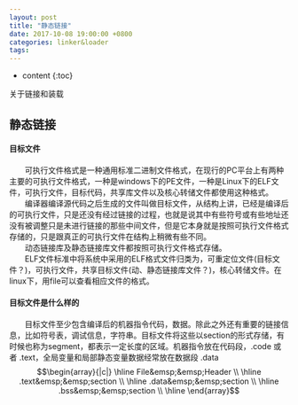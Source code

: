 ```yaml
---
layout: post
title: "静态链接"
date: 2017-10-08 19:00:00 +0800 
categories: linker&loader
tags: 
---
```

* content
{:toc}

关于链接和装载

<!-- more -->

## 静态链接

#### 目标文件

&emsp;&emsp;可执行文件格式是一种通用标准二进制文件格式，在现行的PC平台上有两种主要的可执行文件格式，一种是windows下的PE文件，一种是Linux下的ELF文件，可执行文件，目标代码，共享库文件以及核心转储文件都使用这种格式。
&emsp;&emsp;编译器编译源代码之后生成的文件叫做目标文件，从结构上讲，已经是编译后的可执行文件，只是还没有经过链接的过程，也就是说其中有些符号或有些地址还没有被调整只是未进行链接的那些中间文件，但是它本身就是按照可执行文件格式存储的，只是跟真正的可执行文件在结构上稍微有些不同。  
&emsp;&emsp;动态链接库及静态链接库文件都按照可执行文件格式存储。  
&emsp;&emsp;ELF文件标准中将系统中采用的ELF格式文件归类为，可重定位文件(目标文件？)，可执行文件，共享目标文件(动、静态链接库文件？)，核心转储文件。在linux下，用file可以查看相应文件的格式。

#### 目标文件是什么样的

&emsp;&emsp;目标文件至少包含编译后的机器指令代码，数据。除此之外还有重要的链接信息，比如符号表，调试信息，字符串。目标文件将这些以section的形式存储，有时候也称为segment，都表示一定长度的区域。机器指令放在代码段，.code 或者 .text，全局变量和局部静态变量数据经常放在数据段 .data  
$$\begin{array}{|c|}
\hline
File&emsp;&emsp;Header \\
\hline
.text&emsp;&emsp;section \\
\hline
.data&emsp;&emsp;section \\
\hline
.bss&emsp;&emsp;section \\
\hline
\end{array}$$

